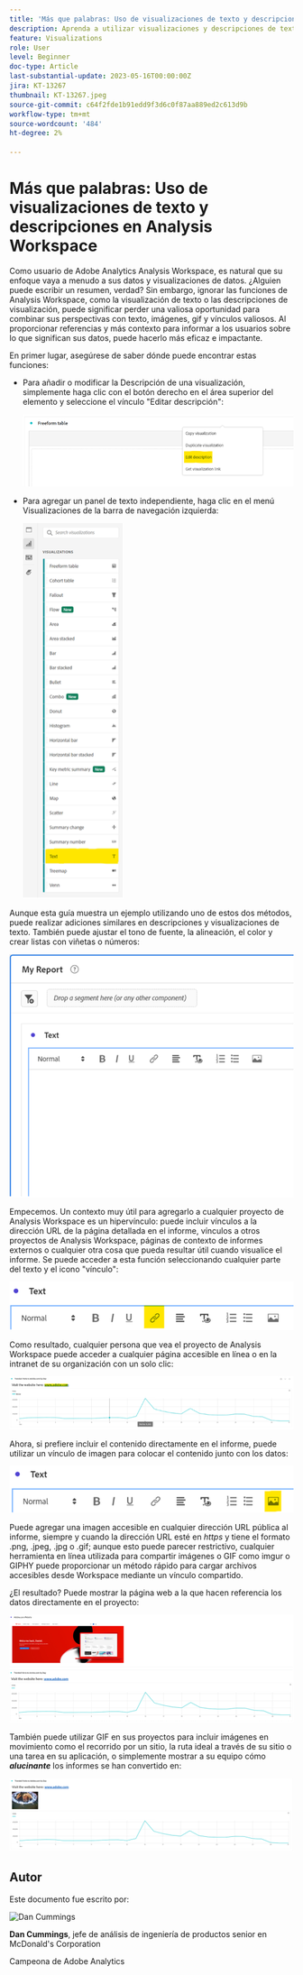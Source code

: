 ```yaml
---
title: 'Más que palabras: Uso de visualizaciones de texto y descripciones en Analysis Workspace'
description: Aprenda a utilizar visualizaciones y descripciones de texto en proyectos para crear un Analysis Workspace más refinado para los usuarios finales.
feature: Visualizations
role: User
level: Beginner
doc-type: Article
last-substantial-update: 2023-05-16T00:00:00Z
jira: KT-13267
thumbnail: KT-13267.jpeg
source-git-commit: c64f2fde1b91edd9f3d6c0f87aa889ed2c613d9b
workflow-type: tm+mt
source-wordcount: '484'
ht-degree: 2%

---
```



# Más que palabras: Uso de visualizaciones de texto y descripciones en Analysis Workspace

Como usuario de Adobe Analytics Analysis Workspace, es natural que su enfoque vaya a menudo a sus datos y visualizaciones de datos. ¿Alguien puede escribir un resumen, verdad? Sin embargo, ignorar las funciones de Analysis Workspace, como la visualización de texto o las descripciones de visualización, puede significar perder una valiosa oportunidad para combinar sus perspectivas con texto, imágenes, gif y vínculos valiosos. Al proporcionar referencias y más contexto para informar a los usuarios sobre lo que significan sus datos, puede hacerlo más eficaz e impactante.

En primer lugar, asegúrese de saber dónde puede encontrar estas funciones:

- Para añadir o modificar la Descripción de una visualización, simplemente haga clic con el botón derecho en el área superior del elemento y seleccione el vínculo &quot;Editar descripción&quot;:

   ![texto 01](assets/t01.png)


- Para agregar un panel de texto independiente, haga clic en el menú Visualizaciones de la barra de navegación izquierda:

   ![texto 02](assets/t02.png)

Aunque esta guía muestra un ejemplo utilizando uno de estos dos métodos, puede realizar adiciones similares en descripciones y visualizaciones de texto. También puede ajustar el tono de fuente, la alineación, el color y crear listas con viñetas o números:

![texto 03](assets/t03.png)

Empecemos. Un contexto muy útil para agregarlo a cualquier proyecto de Analysis Workspace es un hipervínculo: puede incluir vínculos a la dirección URL de la página detallada en el informe, vínculos a otros proyectos de Analysis Workspace, páginas de contexto de informes externos o cualquier otra cosa que pueda resultar útil cuando visualice el informe. Se puede acceder a esta función seleccionando cualquier parte del texto y el icono &quot;vínculo&quot;:

![texto 04](assets/t04.png)

Como resultado, cualquier persona que vea el proyecto de Analysis Workspace puede acceder a cualquier página accesible en línea o en la intranet de su organización con un solo clic:

![texto 05](assets/t05.png)

Ahora, si prefiere incluir el contenido directamente en el informe, puede utilizar un vínculo de imagen para colocar el contenido junto con los datos:

![texto 06](assets/t06.png)

Puede agregar una imagen accesible en cualquier dirección URL pública al informe, siempre y cuando la dirección URL esté en *https* y tiene el formato .png, .jpeg, .jpg o .gif; aunque esto puede parecer restrictivo, cualquier herramienta en línea utilizada para compartir imágenes o GIF como imgur o GIPHY puede proporcionar un método rápido para cargar archivos accesibles desde Workspace mediante un vínculo compartido.

¿El resultado? Puede mostrar la página web a la que hacen referencia los datos directamente en el proyecto:

![texto 07](assets/t07.png)

También puede utilizar GIF en sus proyectos para incluir imágenes en movimiento como el recorrido por un sitio, la ruta ideal a través de su sitio o una tarea en su aplicación, o simplemente mostrar a su equipo cómo ***alucinante*** los informes se han convertido en:

![texto 08](assets/t08.png)

## Autor

Este documento fue escrito por:

![Dan Cummings](assets/text09.png)

**Dan Cummings**, jefe de análisis de ingeniería de productos senior en McDonald&#39;s Corporation

Campeona de Adobe Analytics








